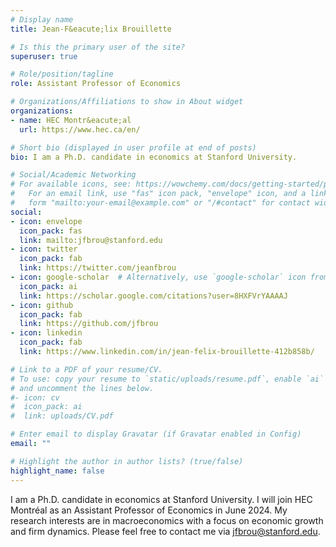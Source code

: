 ```yaml
---
# Display name
title: Jean-F&eacute;lix Brouillette

# Is this the primary user of the site?
superuser: true

# Role/position/tagline
role: Assistant Professor of Economics

# Organizations/Affiliations to show in About widget
organizations:
- name: HEC Montr&eacute;al
  url: https://www.hec.ca/en/

# Short bio (displayed in user profile at end of posts)
bio: I am a Ph.D. candidate in economics at Stanford University.

# Social/Academic Networking
# For available icons, see: https://wowchemy.com/docs/getting-started/page-builder/#icons
#   For an email link, use "fas" icon pack, "envelope" icon, and a link in the
#   form "mailto:your-email@example.com" or "/#contact" for contact widget.
social:
- icon: envelope
  icon_pack: fas
  link: mailto:jfbrou@stanford.edu
- icon: twitter
  icon_pack: fab
  link: https://twitter.com/jeanfbrou
- icon: google-scholar  # Alternatively, use `google-scholar` icon from `ai` icon pack
  icon_pack: ai
  link: https://scholar.google.com/citations?user=8HXFVrYAAAAJ
- icon: github
  icon_pack: fab
  link: https://github.com/jfbrou
- icon: linkedin
  icon_pack: fab
  link: https://www.linkedin.com/in/jean-felix-brouillette-412b858b/

# Link to a PDF of your resume/CV.
# To use: copy your resume to `static/uploads/resume.pdf`, enable `ai` icons in `params.toml`,
# and uncomment the lines below.
#- icon: cv
#  icon_pack: ai
#  link: uploads/CV.pdf

# Enter email to display Gravatar (if Gravatar enabled in Config)
email: ""

# Highlight the author in author lists? (true/false)
highlight_name: false
---
```


I am a Ph.D. candidate in economics at Stanford University. I will join HEC Montr&eacute;al as an Assistant Professor of Economics in June 2024. My research interests are in macroeconomics with a focus on economic growth and firm dynamics. Please feel free to contact me via [jfbrou@stanford.edu](mailto:jfbrou@stanford.edu).

